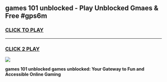 
## games 101 unblocked - Play Unblocked Gmaes & Free #gps6m
<h3>
<a href="https://news.freeplayer.one?title=games_101_unblocked&ref=24F">CLICK TO PLAY</a></h3>
<hr>

<h3>
<a href="https://news.freeplayer.one?title=games_101_unblocked&ref=24F">CLICK 2 PLAY</a>
  
</h3>

<a href="https://news.freeplayer.one?title=games_101_unblocked&ref=24F/"><img src="https://clearcache.store/games.png"></a>


**games 101 unblocked games unblocked: Your Gateway to Fun and Accessible Online Gaming**
